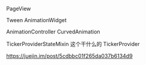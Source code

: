 PageView

Tween
AnimationWidget

AnimationController
CurvedAnimation

TickerProviderStateMixin 这个干什么的
TickerProvider

https://juejin.im/post/5cdbbc01f265da037b6134d9
